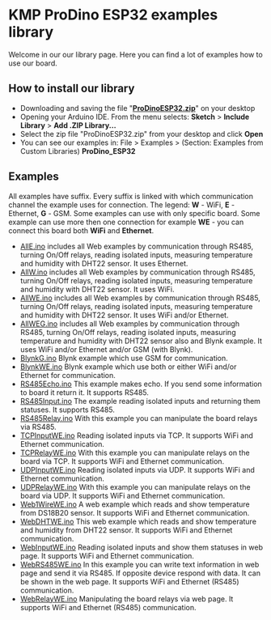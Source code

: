 # KMP ProDino ESP32 examples library

Welcome in our our library page. Here you can find a lot of examples how to use our board.

## How to install our library

 -   
    Downloading and saving the file "**[ProDinoESP32.zip](https://github.com/kmpelectronics/Arduino/blob/master/ProDinoESP32/releases/last/ProDinoESP32.zip?raw=true)**" on your desktop
 -     
    Opening your Arduino IDE. From the menu selects:  **Sketch**  >  **Include Library**  >  **Add .ZIP Library...**
 -    
    Select the zip file "ProDinoESP32.zip" from your desktop and click  **Open**
 -    
    You can see our examples in: File > Examples > (Section: Examples from Custom Libraries)  **ProDino_ESP32**
## Examples
All examples have suffix. Every suffix is linked with which communication channel the example uses for connection. The legend: **W** - WiFi, **E** - Ethernet, **G** - GSM. Some examples can use with only specific board. Some example can use more then one connection for example **WE** - you can connect this board both **WiFi** and **Ethernet**.
 - [AllE.ino](https://github.com/kmpelectronics/Arduino/blob/master/ProDinoESP32/src/ProDinoESP32/examples/AllE/AllE.ino) includes all Web examples by communication through RS485, turning On/Off relays, reading isolated inputs, measuring temperature and humidity with DHT22 sensor. It uses Ethernet.
 - [AllW.ino](https://github.com/kmpelectronics/Arduino/blob/master/ProDinoESP32/src/ProDinoESP32/examples/AllW/AllW.ino) includes all Web examples by communication through RS485, turning On/Off relays, reading isolated inputs, measuring temperature and humidity with DHT22 sensor. It uses WiFi.
 - [AllWE.ino](https://github.com/kmpelectronics/Arduino/blob/master/ProDinoESP32/src/ProDinoESP32/examples/AllWE/AllWE.ino) includes all Web examples by communication through RS485, turning On/Off relays, reading isolated inputs, measuring temperature and humidity with DHT22 sensor. It uses WiFi and/or Ethernet.
- [AllWEG.ino](https://github.com/kmpelectronics/Arduino/blob/master/ProDinoESP32/src/ProDinoESP32/examples/AllWEG/AllWEG.ino) includes all Web examples by communication through RS485, turning On/Off relays, reading isolated inputs, measuring temperature and humidity with DHT22 sensor also and Blynk example. It uses WiFi and/or Ethernet and/or GSM (with Blynk). 
- [BlynkG.ino](https://github.com/kmpelectronics/Arduino/blob/master/ProDinoESP32/src/ProDinoESP32/examples/BlynkG/BlynkG.ino) Blynk example which use GSM for communication.
- [BlynkWE.ino](https://github.com/kmpelectronics/Arduino/blob/master/ProDinoESP32/src/ProDinoESP32/examples/BlynkWE/BlynkWE.ino) Blynk example which use both or either WiFi and/or Ethernet for communication.
- [RS485Echo.ino](https://github.com/kmpelectronics/Arduino/blob/master/ProDinoESP32/src/ProDinoESP32/examples/RS485Echo/RS485Echo.ino) This example makes echo. If you send some information to board it return it. It supports RS485.
- [RS485Input.ino](https://github.com/kmpelectronics/Arduino/blob/master/ProDinoESP32/src/ProDinoESP32/examples/RS485Input/RS485Input.ino) The example reading isolated inputs and returning them statuses. It supports RS485.
- [RS485Relay.ino](https://github.com/kmpelectronics/Arduino/blob/master/ProDinoESP32/src/ProDinoESP32/examples/RS485Relay/RS485Relay.ino) With this example you can manipulate the board relays via RS485.
- [TCPInputWE.ino](https://github.com/kmpelectronics/Arduino/blob/master/ProDinoESP32/src/ProDinoESP32/examples/TCPInputWE/TCPInputWE.ino) Reading isolated inputs via TCP. It supports WiFi and Ethernet communication.
- [TCPRelayWE.ino](https://github.com/kmpelectronics/Arduino/blob/master/ProDinoESP32/src/ProDinoESP32/examples/TCPRelayWE/TCPRelayWE.ino) With this example you can manipulate relays on the board via TCP. It supports WiFi and Ethernet communication.
- [UDPInputWE.ino](https://github.com/kmpelectronics/Arduino/blob/master/ProDinoESP32/src/ProDinoESP32/examples/UDPInputWE/UDPInputWE.ino) Reading isolated inputs via UDP. It supports WiFi and Ethernet communication.
- [UDPRelayWE.ino](https://github.com/kmpelectronics/Arduino/blob/master/ProDinoESP32/src/ProDinoESP32/examples/UDPRelayWE/UDPRelayWE.ino) With this example you can manipulate relays on the board via UDP. It supports WiFi and Ethernet communication.
- [Web1WireWE.ino](https://github.com/kmpelectronics/Arduino/blob/master/ProDinoESP32/src/ProDinoESP32/examples/Web1WireWE/Web1WireWE.ino) A web example which reads and show temperature from DS18B20 sensor. It supports WiFi and Ethernet communication.
- [WebDHTWE.ino](https://github.com/kmpelectronics/Arduino/blob/master/ProDinoESP32/src/ProDinoESP32/examples/WebDHTWE/WebDHTWE.ino) This web example which reads and show temperature and humidity from DHT22 sensor. It supports WiFi and Ethernet communication.
- [WebInputWE.ino](https://github.com/kmpelectronics/Arduino/blob/master/ProDinoESP32/src/ProDinoESP32/examples/WebInputWE/WebInputWE.ino) Reading isolated inputs and show them statuses in web page. It supports WiFi and Ethernet communication.
- [WebRS485WE.ino](https://github.com/kmpelectronics/Arduino/blob/master/ProDinoESP32/src/ProDinoESP32/examples/WebRS485WE/WebRS485WE.ino) In this example you can write text information in web page and send it via RS485. If opposite device respond with data. It can be shown in the web page. It supports WiFi and Ethernet (RS485) communication.
- [WebRelayWE.ino](https://github.com/kmpelectronics/Arduino/blob/master/ProDinoESP32/src/ProDinoESP32/examples/WebRelayWE/WebRelayWE.ino) Manipulating the board relays via web page.  It supports WiFi and Ethernet (RS485) communication.